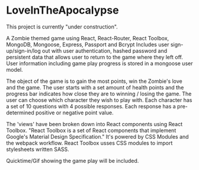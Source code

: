 # LoveInTheApocalypse
This project is currently "under construction". 

A Zombie themed game using React, React-Router, React Toolbox, MongoDB, Mongoose, Express, Passport and Bcrypt 
Includes user sign-up/sign-in/log out with user authentication, hashed password and persistent data that allows user to return to the game where they left off. User information including game play progress is stored in a mongoose user model.

The object of the game is to gain the most points, win the Zombie's love and the game. The user starts with a set amount of health points and the progress bar indicates how close they are to winning / losing the game. The user can choose which character they wish to play with. Each character has a set of 10 questions with 4 possible responses. Each response has a pre-determined positive or negative point value.

The 'views' have been broken down into React components using React Toolbox. "React Toolbox is a set of React components that implement Google's Material Design Specification." It's powered by CSS Modules and the webpack workflow. React Toolbox usses CSS modules to import stylesheets written SASS. 

Quicktime/Gif showing the game play will be included. 
